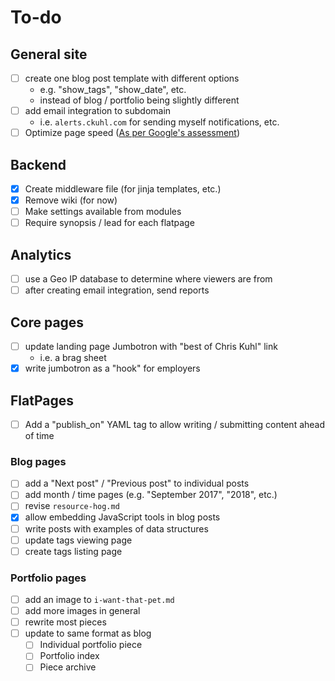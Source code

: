 # To-do
## General site

- [ ] create one blog post template with different options
  - e.g. "show_tags", "show_date", etc.
  - instead of blog / portfolio being slightly different
- [ ] add email integration to subdomain
  * i.e. `alerts.ckuhl.com` for sending myself notifications, etc.
- [ ] Optimize page speed ([As per Google's assessment](https://developers.google.com/speed/pagespeed/insights/?url=https%3A%2F%2Fckuhl.com%2F))

## Backend

- [x] Create middleware file (for jinja templates, etc.)
- [x] Remove wiki (for now)
- [ ] Make settings available from modules
- [ ] Require synopsis / lead for each flatpage

## Analytics

- [ ] use a Geo IP database to determine where viewers are from
- [ ] after creating email integration, send reports

## Core pages

- [ ] update landing page Jumbotron with "best of Chris Kuhl" link
  - i.e. a brag sheet
- [x] write jumbotron as a "hook" for employers

## FlatPages

* [ ] Add a "publish_on" YAML tag to allow writing / submitting content ahead of time

### Blog pages

- [ ] add a "Next post" / "Previous post" to individual posts
- [ ] add month / time pages (e.g. "September 2017", "2018", etc.)
- [ ] revise `resource-hog.md`
- [x] allow embedding JavaScript tools in blog posts
- [ ] write posts with examples of data structures
- [ ] update tags viewing page
- [ ] create tags listing page

### Portfolio pages

- [ ] add an image to `i-want-that-pet.md`
- [ ] add more images in general
- [ ] rewrite most pieces
- [ ] update to same format as blog
  - [ ] Individual portfolio piece
  - [ ] Portfolio index
  - [ ] Piece archive